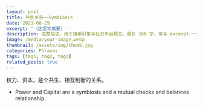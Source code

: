 ```yaml
---
layout: post
title: 共生关系——Symbiosis
date: 2021-08-29
excerpt: '（这里写摘要）'
description: 完整描述，用于搜索引擎与社交平台预览，最长 160 字，可与 excerpt 一致
image: /media/your-image.webp
thumbnail: /assets/img/thumb.jpg
categories: Phrases
tags: [tag1, tag2, tag3]
related_posts: true
---
```


权力、资本，是个共生、相互制衡的关系。

- Power and Capital are a symbiosis and a mutual checks and balances relationship.